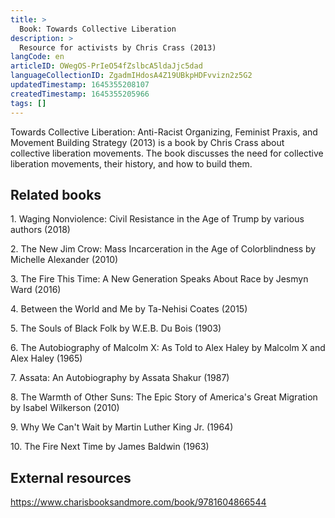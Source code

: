```yaml
---
title: >
  Book: Towards Collective Liberation
description: >
  Resource for activists by Chris Crass (2013)
langCode: en
articleID: OWegOS-PrIeO54fZslbcA5ldaJjc5dad
languageCollectionID: ZgadmIHdosA4Z19UBkpHDFvvizn2z5G2
updatedTimestamp: 1645355208107
createdTimestamp: 1645355205966
tags: []
---
```


Towards Collective Liberation: Anti-Racist Organizing, Feminist Praxis, and Movement Building Strategy (2013) is a book by Chris Crass about collective liberation movements. The book discusses the need for collective liberation movements, their history, and how to build them.

## Related books

1\. Waging Nonviolence: Civil Resistance in the Age of Trump by various authors (2018)

2\. The New Jim Crow: Mass Incarceration in the Age of Colorblindness by Michelle Alexander (2010)

3\. The Fire This Time: A New Generation Speaks About Race by Jesmyn Ward (2016)

4\. Between the World and Me by Ta-Nehisi Coates (2015)

5\. The Souls of Black Folk by W.E.B. Du Bois (1903)

6\. The Autobiography of Malcolm X: As Told to Alex Haley by Malcolm X and Alex Haley (1965)

7\. Assata: An Autobiography by Assata Shakur (1987)

8\. The Warmth of Other Suns: The Epic Story of America's Great Migration by Isabel Wilkerson (2010)

9\. Why We Can't Wait by Martin Luther King Jr. (1964)

10\. The Fire Next Time by James Baldwin (1963)

## External resources

https://www.charisbooksandmore.com/book/9781604866544